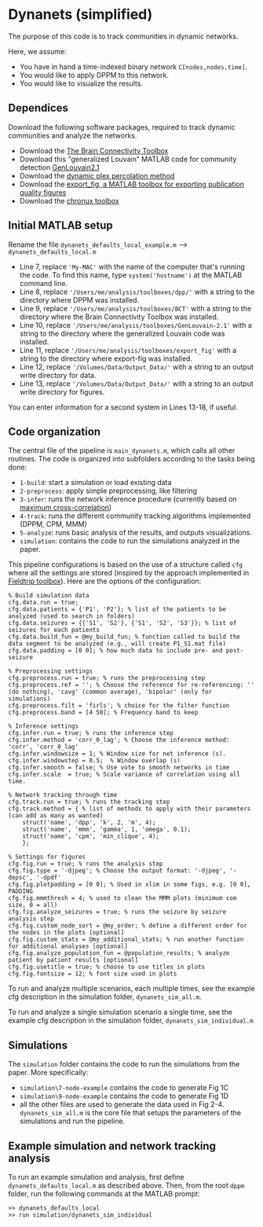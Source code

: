 # Dynanets (simplified)
The purpose of this code is to track communities in dynamic networks. 

Here, we assume:
- You have in hand a time-indexed binary network `C[nodes,nodes,time]`.
- You would like to apply DPPM to this network.
- You would like to visualize the results.






## Dependices
Download the following software packages, required to track dynamic communities and analyze the networks.

- Download the [The Brain Connectivity Toolbox](https://sites.google.com/site/bctnet/)
- Download this "generalized Louvain" MATLAB code for community detection [GenLouvain2.1](http://netwiki.amath.unc.edu/GenLouvain/GenLouvain)
- Download the [dynamic plex percolation method](https://github.com/nathanntg/dynamic-plex-propagation)
- Download the [export_fig, a MATLAB toolbox for exporting publication quality figures](https://github.com/altmany/export_fig)
- Download the [chronux toolbox](http://chronux.org/)

## Initial MATLAB setup
Rename the file `dynanets_defaults_local_example.m` --> `dynanets_defaults_local.m`

- Line 7, replace `'My-MAC'` with the name of the computer that's running the code. To find this name, type `system('hostname')` at the MATLAB command line.
- Line 8, replace  `'/Users/me/analysis/toolboxes/dpp/'` with a string to the directory where DPPM was installed.
- Line 9, replace `'/Users/me/analysis/toolboxes/BCT'` with a string to the directory where the Brain Connectivity Toolbox was installed.
- Line 10, replace `'/Users/me/analysis/toolboxes/GenLouvain-2.1'` with a string to the directory where the generalized Louvain code was installed.
- Line 11, replace `'/Users/me/analysis/toolboxes/export_fig'` with a string to the directory where export-fig was installed.
- Line 12, replace `'/Volumes/Data/Output_Data/'` with a string to an output write directory for data.
- Line 13, replace `'/Volumes/Data/Output_Data/'` with a string to an output write directory for figures.

You can enter information for a second system in Lines 13-18, if useful.

## Code organization
The central file of the pipeline is `main_dynanets.m`, which calls all other routines.
The code is organized into subfolders according to the tasks being done: 
- `1-build`: start a simulation or load existing data
- `2-preprocess`: apply simple preprocessing, like filtering
- `3-infer`: runs the network inference procedure (currently based on [maximum cross-correlation](http://math.bu.edu/people/mak/papers/Kramer_et_al_PRE_2009.pdf))
- `4-track`: runs the different community tracking algorithms implemented (DPPM, CPM, MMM)
- `5-analyze`: runs basic analysis of the results, and outputs visualizations.
- `simulation`: contains the code to run the simulations analyzed in the paper.

This pipeline configurations is based on the use of a structure called `cfg` where all the settings are stored (inspired by the approach implemented in [Fieldtrip toolbox](http://www.fieldtriptoolbox.org/)). Here are the options of the configuration:

    % Build simulation data
    cfg.data.run = true;
    cfg.data.patients = {'P1', 'P2'}; % list of the patients to be analyzed (used to search in folders)
    cfg.data.seizures = {{'S1', 'S2'}, {'S1', 'S2', 'S3'}}; % list of seizures for each patients
    cfg.data.build_fun = @my_build_fun; % function called to build the data segment to be analyzed (e.g., will create P1_S1.mat file)
    cfg.data.padding = [0 0]; % how much data to include pre- and post-seizure

    % Preprocessing settings
    cfg.preprocess.run = true; % runs the preprocessing step
    cfg.preprocess.ref = ''; % Choose the reference for re-referencing: '' (do nothing), 'cavg' (common average), 'bipolar' (only for simulations)
    cfg.preprocess.filt = 'firls'; % choice for the filter function
    cfg.preprocess.band = [4 50]; % Frequency band to keep

    % Inference settings
    cfg.infer.run = true; % runs the inference step
    cfg.infer.method = 'corr_0_lag'; % Choose the inference method: 'corr', 'corr_0_lag'
    cfg.infer.windowsize = 1; % Window size for net inference (s).
    cfg.infer.windowstep = 0.5;  % Window overlap (s)
    cfg.infer.smooth = false; % Use vote to smooth networks in time
    cfg.infer.scale  = true; % Scale variance of correlation using all time.
    
    % Network tracking through time
    cfg.track.run = true; % runs the tracking step
    cfg.track.method = { % list of methods to apply with their parameters (can add as many as wanted)
        struct('name', 'dpp', 'k', 2, 'm', 4);
        struct('name', 'mmm', 'gamma', 1, 'omega', 0.1);
        struct('name', 'cpm', 'min_clique', 4);
        };

    % Settings for figures
    cfg.fig.run = true; % runs the analysis step
    cfg.fig.type = '-djpeg'; % Choose the output format: '-djpeg', '-depsc', '-dpdf'
    cfg.fig.plotpadding = [0 0]; % Used in xlim in some figs, e.g. [0 0], PADDING
    cfg.fig.mmmthresh = 4; % used to clean the MMM plots (minimum com size, 0 = all)
    cfg.fig.analyze_seizures = true; % runs the seizure by seizure analysis step
    cfg.fig.custom_node_sort = @my_order; % define a different order for the nodes in the plots [optional]
    cfg.fig.custom_stats = @my_additional_stats; % run another function for additional analyses [optional]
    cfg.fig.analyze_population_fun = @population_results; % analyze patient by patient results [optional]
    cfg.fig.usetitle = true; % choose to use titles in plots
    cfg.fig.fontsize = 12; % font size used in plots
    
To run and analyze multiple scenarios, each multiple times, see the example cfg description in the simulation folder, `dynanets_sim_all.m`.

To run and analyze a single simulation scenario a single time, see the example cfg description in the simulation folder,
`dynanets_sim_individual.m`

## Simulations
The `simulation` folder contains the code to run the simulations from the paper. More specifically:
- `simulation\7-node-example` contains the code to generate Fig 1C
- `simulation\9-node-example` contains the code to generate Fig 1D
- all the other files are used to generate the data used in Fig 2-4. `dynanets_sim_all.m` is the core file that setups the parameters of the simulations and run the pipeline.

## Example simulation and network tracking analysis
To run an example simulation and analysis, first define `dynanets_defaults_local.m` as described above. Then, from the root `dppm` folder, run the following commands at the MATLAB prompt:

```
>> dynanets_defaults_local
>> run simulation/dynanets_sim_individual
```
